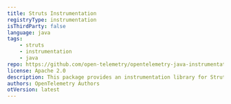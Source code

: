 ```yaml
---
title: Struts Instrumentation
registryType: instrumentation
isThirdParty: false
language: java
tags:
    - struts
    - instrumentation
    - java
repo: https://github.com/open-telemetry/opentelemetry-java-instrumentation/tree/main/instrumentation/struts-2.3
license: Apache 2.0
description: This package provides an instrumentation library for Struts
authors: OpenTelemetry Authors
otVersion: latest
---
```

